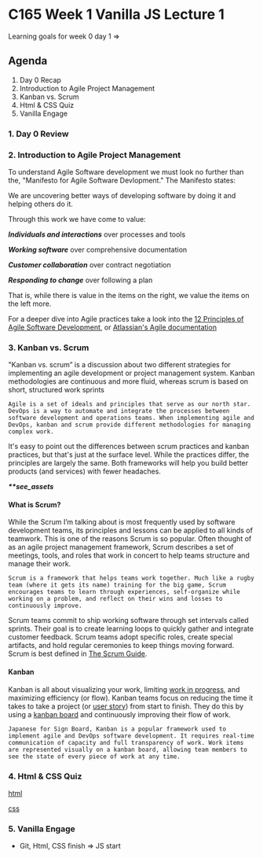 # C165 Week 1 Vanilla JS Lecture 1

Learning goals for week 0 day 1 => 

## Agenda

1) Day 0 Recap
2) Introduction to Agile Project Management
3) Kanban vs. Scrum
4) Html & CSS Quiz
5) Vanilla Engage

### 1. Day 0 Review

### 2. Introduction to Agile Project Management

To understand Agile Software development we must look no further than the, "Manifesto for Agile Software Devlopment." The Manifesto states:

We are uncovering better ways of developing software by doing it and helping others do it.

Through this work we have come to value:

**_Individuals and interactions_** over processes and tools

**_Working software_** over comprehensive documentation

**_Customer collaboration_** over contract negotiation

**_Responding to change_** over following a plan

That is, while there is value in the items on the right, we value the items on the left more.

For a deeper dive into Agile practices take a look into the [12 Principles of Agile Software Development](https://agilemanifesto.org/principles.html), or [Atlassian's Agile documentation](https://www.atlassian.com/agile/project-management)

### 3. Kanban vs. Scrum

"Kanban vs. scrum” is a discussion about two different strategies for implementing an agile development or project management system. Kanban methodologies are continuous and more fluid, whereas scrum is based on short, structured work sprints

    Agile is a set of ideals and principles that serve as our north star. DevOps is a way to automate and integrate the processes between software development and operations teams. When implementing agile and DevOps, kanban and scrum provide different methodologies for managing complex work.

It's easy to point out the differences between scrum practices and kanban practices, but that's just at the surface level. While the practices differ, the principles are largely the same. Both frameworks will help you build better products (and services) with fewer headaches.

**_**see_assets_**

#### **What is Scrum?**

While the Scrum I’m talking about is most frequently used by software development teams, its principles and lessons can be applied to all kinds of teamwork. This is one of the reasons Scrum is so popular. Often thought of as an agile project management framework, Scrum describes a set of meetings, tools, and roles that work in concert to help teams structure and manage their work.

    Scrum is a framework that helps teams work together. Much like a rugby team (where it gets its name) training for the big game, Scrum encourages teams to learn through experiences, self-organize while working on a problem, and reflect on their wins and losses to continuously improve.

Scrum teams commit to ship working software through set intervals called sprints. Their goal is to create learning loops to quickly gather and integrate customer feedback. Scrum teams adopt specific roles, create special artifacts, and hold regular ceremonies to keep things moving forward. Scrum is best defined in [The Scrum Guide](https://scrumguides.org/).

#### **Kanban**

Kanban is all about visualizing your work, limiting [work in progress](https://www.atlassian.com/agile/kanban/wip-limits), and maximizing efficiency (or flow). Kanban teams focus on reducing the time it takes to take a project (or [user story](https://www.atlassian.com/agile/project-management/user-stories)) from start to finish. They do this by using a [kanban board](https://www.atlassian.com/agile/kanban/boards) and continuously improving their flow of work.

    Japanese for Sign Board, Kanban is a popular framework used to implement agile and DevOps software development. It requires real-time communication of capacity and full transparency of work. Work items are represented visually on a kanban board, allowing team members to see the state of every piece of work at any time.

### 4. Html & CSS Quiz

[html](https://academy.engagelms.com/mod/quiz/view.php?id=45401)

[css](https://academy.engagelms.com/mod/quiz/view.php?id=45424)

### 5. Vanilla Engage

- Git, Html, CSS finish => JS start
